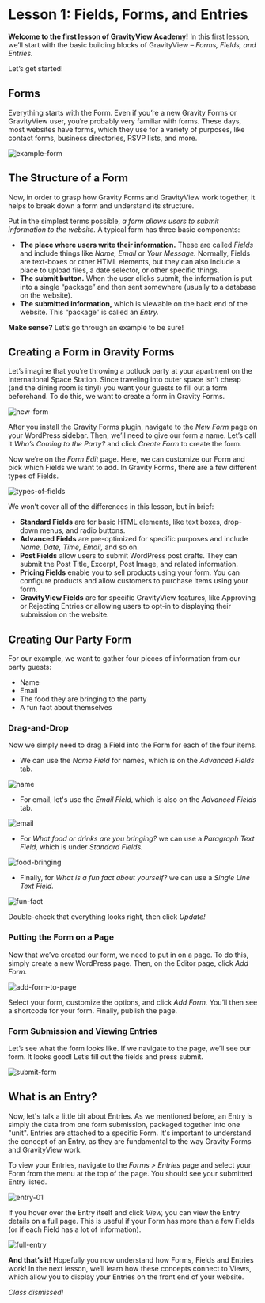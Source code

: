 # Lesson 1: Fields, Forms, and Entries

**Welcome to the first lesson of GravityView Academy!** In this first lesson, we’ll start with the basic building blocks of GravityView – _Forms, Fields, and Entries._

Let’s get started!

## Forms

Everything starts with the Form. Even if you’re a new Gravity Forms or GravityView user, you’re probably very familiar with forms. These days, most websites have forms, which they use for a variety of purposes, like contact forms, business directories, RSVP lists, and more.

![example-form](./images/example-form.png)

## The Structure of a Form

Now, in order to grasp how Gravity Forms and GravityView work together, it helps to break down a form and understand its structure.

Put in the simplest terms possible, _a form allows users to submit information to the website._ A typical form has three basic components:

* **The place where users write their information.** These are called _Fields_ and include things like _Name,_ _Email_ or _Your Message._ Normally, Fields are text-boxes or other HTML elements, but they can also include a place to upload files, a date selector, or other specific things.
* **The submit button.** When the user clicks submit, the information is put into a single “package” and then sent somewhere \(usually to a database on the website\).
* **The submitted information,** which is viewable on the back end of the website. This “package” is called an _Entry._

**Make sense?** Let’s go through an example to be sure!

## Creating a Form in Gravity Forms

Let’s imagine that you’re throwing a potluck party at your apartment on the International Space Station. Since traveling into outer space isn’t cheap \(and the dining room is tiny!\) you want your guests to fill out a form beforehand. To do this, we want to create a form in Gravity Forms.

![new-form](./images/new-form.png)

After you install the Gravity Forms plugin, navigate to the _New Form_ page on your WordPress sidebar. Then, we’ll need to give our form a name. Let’s call it _Who’s Coming to the Party?_ and click _Create Form_ to create the form.

Now we’re on the _Form Edit_ page. Here, we can customize our Form and pick which Fields we want to add. In Gravity Forms, there are a few different types of Fields.

![types-of-fields](./images/types-of-fields.png)

We won’t cover all of the differences in this lesson, but in brief:

* **Standard Fields** are for basic HTML elements, like text boxes, drop-down menus, and radio buttons.
* **Advanced Fields** are pre-optimized for specific purposes and include _Name, Date, Time, Email,_ and so on.
* **Post Fields** allow users to submit WordPress post drafts. They can submit the Post Title, Excerpt, Post Image, and related information.
* **Pricing Fields** enable you to sell products using your form. You can configure products and allow customers to purchase items using your form.
* **GravityView Fields** are for specific GravityView features, like Approving or Rejecting Entries or allowing users to opt-in to displaying their submission on the website.

## Creating Our Party Form

For our example, we want to gather four pieces of information from our party guests:

* Name
* Email
* The food they are bringing to the party
* A fun fact about themselves

### Drag-and-Drop

Now we simply need to drag a Field into the Form for each of the four items.

* We can use the _Name Field_ for names, which is on the _Advanced Fields_ tab.

![name](./images/name.png)

* For email, let's use the _Email Field_, which is also on the _Advanced Fields_ tab.

![email](./images/email.png)

* For _What food or drinks are you bringing?_ we can use a _Paragraph Text Field,_ which is under _Standard Fields._

![food-bringing](./images/food-bringing.png)

* Finally, for _What is a fun fact about yourself?_ we can use a _Single Line Text Field._

![fun-fact](./images/fun-fact.png)

Double-check that everything looks right, then click _Update!_

### Putting the Form on a Page

Now that we’ve created our form, we need to put in on a page. To do this, simply create a new WordPress page. Then, on the Editor page, click _Add Form._

![add-form-to-page](./images/add-form-to-page.png)

Select your form, customize the options, and click _Add Form._ You’ll then see a shortcode for your form. Finally, publish the page.

### Form Submission and Viewing Entries

Let’s see what the form looks like. If we navigate to the page, we’ll see our form. It looks good! Let’s fill out the fields and press submit.

![submit-form](./images/submit-form.png)

## What is an Entry?

Now, let's talk a little bit about Entries. As we mentioned before, an Entry is simply the data from one form submission, packaged together into one "unit". Entries are attached to a specific Form. It's important to understand the concept of an Entry, as they are fundamental to the way Gravity Forms and GravityView work.

To view your Entries, navigate to the _Forms &gt; Entries_ page and select your Form from the menu at the top of the page. You should see your submitted Entry listed.

![entry-01](./images/entry-01.png)

If you hover over the Entry itself and click _View,_ you can view the Entry details on a full page. This is useful if your Form has more than a few Fields \(or if each Field has a lot of information\).

![full-entry](./images/full-entry.png)

**And that’s it!** Hopefully you now understand how Forms, Fields and Entries work! In the next lesson, we’ll learn how these concepts connect to Views, which allow you to display your Entries on the front end of your website.

_Class dismissed!_

